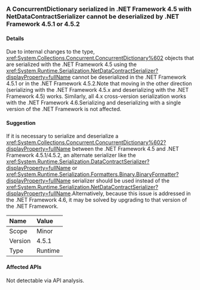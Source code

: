 ### A ConcurrentDictionary serialized in .NET Framework 4.5 with NetDataContractSerializer cannot be deserialized by .NET Framework 4.5.1 or 4.5.2

#### Details

Due to internal changes to the type, <xref:System.Collections.Concurrent.ConcurrentDictionary%602> objects that are serialized with the .NET Framework 4.5 using the <xref:System.Runtime.Serialization.NetDataContractSerializer?displayProperty=fullName> cannot be deserialized in the .NET Framework 4.5.1 or in the .NET Framework 4.5.2.Note that moving in the other direction (serializing with the .NET Framework 4.5.x and deserializing with the .NET Framework 4.5) works. Similarly, all 4.x cross-version serialization works with the .NET Framework 4.6.Serializing and deserializing with a single version of the .NET Framework is not affected.

#### Suggestion

If it is necessary to serialize and deserialize a <xref:System.Collections.Concurrent.ConcurrentDictionary%602?displayProperty=fullName> between the .NET Framework 4.5 and .NET Framework 4.5.1/4.5.2, an alternate serializer like the <xref:System.Runtime.Serialization.DataContractSerializer?displayProperty=fullName> or <xref:System.Runtime.Serialization.Formatters.Binary.BinaryFormatter?displayProperty=fullName> serializer should be used instead of the <xref:System.Runtime.Serialization.NetDataContractSerializer?displayProperty=fullName>.Alternatively, because this issue is addressed in the .NET Framework 4.6, it may be solved by upgrading to that version of the .NET Framework.

| Name    | Value       |
|:--------|:------------|
| Scope   |Minor|
|Version|4.5.1|
|Type|Runtime|

#### Affected APIs

Not detectable via API analysis.

<!--

#### Affected APIs

Not detectable via API analysis.

-->
